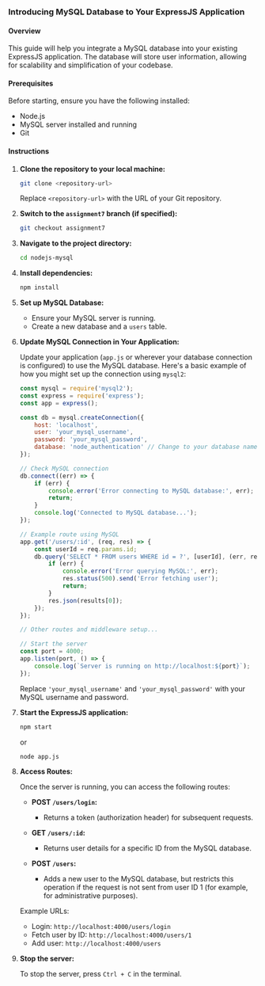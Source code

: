  

### Introducing MySQL Database to Your ExpressJS Application

#### Overview

This guide will help you integrate a MySQL database into your existing ExpressJS application. The database will store user information, allowing for scalability and simplification of your codebase.

#### Prerequisites

Before starting, ensure you have the following installed:

- Node.js
- MySQL server installed and running
- Git

#### Instructions

1. **Clone the repository to your local machine:**

   ```bash
   git clone <repository-url>
   ```

   Replace `<repository-url>` with the URL of your Git repository.

2. **Switch to the `assignment7` branch (if specified):**

   ```bash
   git checkout assignment7
   ```

3. **Navigate to the project directory:**

   ```bash
   cd nodejs-mysql
   ```

4. **Install dependencies:**

   ```bash
   npm install
   ```

5. **Set up MySQL Database:**

   - Ensure your MySQL server is running.
   - Create a new database and a `users` table.  

6. **Update MySQL Connection in Your Application:**

   Update your application (`app.js` or wherever your database connection is configured) to use the MySQL database. Here's a basic example of how you might set up the connection using `mysql2`:

   ```javascript
   const mysql = require('mysql2');
   const express = require('express');
   const app = express();

   const db = mysql.createConnection({
       host: 'localhost',
       user: 'your_mysql_username',
       password: 'your_mysql_password',
       database: 'node_authentication' // Change to your database name
   });

   // Check MySQL connection
   db.connect((err) => {
       if (err) {
           console.error('Error connecting to MySQL database:', err);
           return;
       }
       console.log('Connected to MySQL database...');
   });

   // Example route using MySQL
   app.get('/users/:id', (req, res) => {
       const userId = req.params.id;
       db.query('SELECT * FROM users WHERE id = ?', [userId], (err, results) => {
           if (err) {
               console.error('Error querying MySQL:', err);
               res.status(500).send('Error fetching user');
               return;
           }
           res.json(results[0]);
       });
   });

   // Other routes and middleware setup...

   // Start the server
   const port = 4000;
   app.listen(port, () => {
       console.log(`Server is running on http://localhost:${port}`);
   });
   ```

   Replace `'your_mysql_username'` and `'your_mysql_password'` with your MySQL username and password.

7. **Start the ExpressJS application:**

   ```bash
   npm start
   ```

   or

   ```bash
   node app.js
   ```

8. **Access Routes:**

   Once the server is running, you can access the following routes:

   - **POST `/users/login`:**
     - Returns a token (authorization header) for subsequent requests.
   
   - **GET `/users/:id`:**
     - Returns user details for a specific ID from the MySQL database.
   
   - **POST `/users`:**
     - Adds a new user to the MySQL database, but restricts this operation if the request is not sent from user ID 1 (for example, for administrative purposes).

   Example URLs:
   - Login: `http://localhost:4000/users/login`
   - Fetch user by ID: `http://localhost:4000/users/1`
   - Add user: `http://localhost:4000/users`

9. **Stop the server:**

   To stop the server, press `Ctrl + C` in the terminal.
 